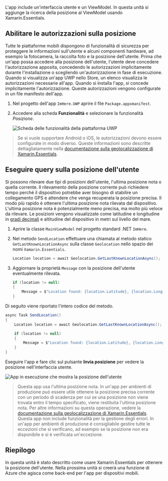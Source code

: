 L'app include un'interfaccia utente e un ViewModel. In questa unità si aggiunge la ricerca della posizione al ViewModel usando Xamarin.Essentials.

## <a name="enable-location-permissions"></a>Abilitare le autorizzazioni sulla posizione

Tutte le piattaforme mobili dispongono di funzionalità di sicurezza per proteggere le informazioni sull'utente e alcuni componenti hardware, ad esempio la fotocamera, la raccolta foto e la posizione dell'utente. Prima che un'app possa accedere alla posizione dell'utente, l'utente deve concedere l'autorizzazione apposita, concedendo le autorizzazioni implicitamente durante l'installazione o scegliendo un'autorizzazione in fase di esecuzione. Quando si visualizza un'app UWP nello Store, un elenco visualizza le autorizzazioni necessarie all'app. Quando si installa l'app, si concede implicitamente l'autorizzazione. Queste autorizzazioni vengono configurate in un file manifesto dell'app.

1. Nel progetto dell'app `ImHere.UWP` aprire il file `Package.appxmanifest`.

2. Accedere alla scheda **Funzionalità** e selezionare la funzionalità *Posizione*.

    ![Scheda delle funzionalità della piattaforma UWP](../media-drafts/4-uwp-location-capability.png)

> Se si vuole supportare Android o iOS, le autorizzazioni devono essere configurate in modo diverso. Queste informazioni sono descritte dettagliatamente nella [documentazione sulla geolocalizzazione di Xamarin.Essentials](https://docs.microsoft.com/xamarin/essentials/geolocation?tabs=android#getting-started).

## <a name="query-for-the-users-location"></a>Eseguire query sulla posizione dell'utente

Si possono rilevare due tipi di posizioni dell'utente, l'ultima posizione nota o quella corrente. Il rilevamento della posizione corrente può richiedere tempo perché il dispositivo potrebbe aver bisogno di stabilire un collegamento GPS e attendere che venga recuperata la posizione precisa. Il modo più rapido è ottenere l'ultima posizione nota rilevata dal dispositivo. L'ultima posizione nota è potenzialmente meno precisa, ma molto più veloce da rilevare. Le posizioni vengono visualizzate come latitudine e longitudine in [gradi decimali](https://en.wikipedia.org/wiki/Decimal_degrees) e altitudine del dispositivo in metri sul livello del mare.

1. Aprire la classe `MainViewModel` nel progetto standard .NET `ImHere`.

2. Nel metodo `SendLocation` effettuare una chiamata al metodo statico `GetLastKnownLocationAsync` sulla classe `Geolocation` nello spazio dei nomi `Xamarin.Essentials`.

    ```cs
    Location location = await Geolocation.GetLastKnownLocationAsync();
    ```

3. Aggiornare la proprietà `Message` con la posizione dell'utente eventualmente rilevata.

    ```cs
    if (location != null)
    {
        Message = $"Location found: {location.Latitude}, {location.Longitude}.";
    }
    ```

Di seguito viene riportato l'intero codice del metodo.

```cs
async Task SendLocation()
{
    Location location = await Geolocation.GetLastKnownLocationAsync();

    if (location != null)
    {
        Message = $"Location found: {location.Latitude}, {location.Longitude}.";
    }
}
```

Eseguire l'app e fare clic sul pulsante **Invia posizione** per vedere la posizione nell'interfaccia utente.

![App in esecuzione che mostra la posizione dell'utente](../media-drafts/4-running-app-showing-location.png)

> Questa app usa l'ultima posizione nota. In un'app per ambienti di produzione può essere utile ottenere la posizione precisa corrente con un periodo di scadenza per cui se una posizione non viene trovata entro il tempo specificato, viene restituita l'ultima posizione nota. Per altre informazioni su questa operazione, vedere la [documentazione sulla geolocalizzazione di Xamarin.Essentials](https://docs.microsoft.com/xamarin/essentials/geolocation?tabs=uwp#using-geolocation). Questa app non include funzionalità per la gestione degli errori. In un'app per ambienti di produzione è consigliabile gestire tutte le eccezioni che si verificano, ad esempio se la posizione non era disponibile e si è verificata un'eccezione.

## <a name="summary"></a>Riepilogo

In questa unità è stato descritto come usare Xamarin.Essentials per ottenere la posizione dell'utente. Nella prossima unità si creerà una funzione di Azure che agisca come back-end per l'app per dispositivi mobili.